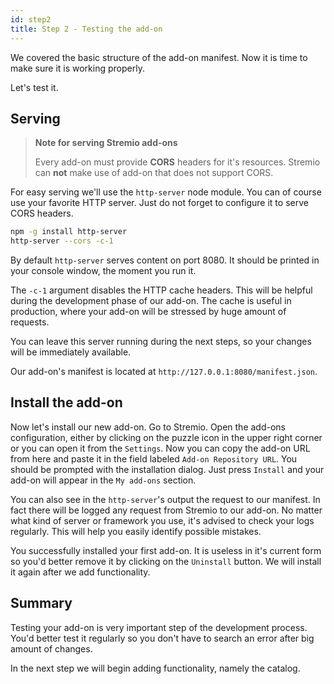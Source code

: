 ```yaml
---
id: step2
title: Step 2 - Testing the add-on
---
```


We covered the basic structure of the add-on manifest. Now it is time to make sure it is working properly.

Let's test it.

## Serving

> **Note for serving Stremio add-ons**
>
> Every add-on must provide **CORS** headers for it's resources. Stremio can **not** make use of add-on that does not support CORS.

For easy serving we'll use the `http-server` node module. You can of course use your favorite HTTP server. Just do not forget to configure it to serve CORS headers.

```sh
npm -g install http-server
http-server --cors -c-1
```

By default `http-server` serves content on port 8080. It should be printed in your console window, the moment you run it.

The `-c-1` argument disables the HTTP cache headers. This will be helpful during the development phase of our add-on. The cache is useful in production, where your add-on will be stressed by huge amount of requests.

You can leave this server running during the next steps, so your changes will be immediately available.

Our add-on's manifest is located at `http://127.0.0.1:8080/manifest.json`.

## Install the add-on

Now let's install our new add-on. Go to Stremio. Open the add-ons configuration, either by clicking on the puzzle icon in the upper right corner or you can open it from the `Settings`. Now you can copy the add-on URL from here and paste it in the field labeled `Add-on Repository URL`. You should be prompted with the installation dialog. Just press `Install` and your add-on will appear in the `My add-ons` section.

You can also see in the `http-server`'s output the request to our manifest. In fact there will be logged any request from Stremio to our add-on. No matter what kind of server or framework you use, it's advised to check your logs regularly. This will help you easily identify possible mistakes.

You successfully installed your first add-on. It is useless in it's current form so you'd better remove it by clicking on the `Uninstall` button. We will install it again after we add functionality.

Summary
---

Testing your add-on is very important step of the development process. You'd better test it regularly so you don't have to search an error after big amount of changes.

In the next step we will begin adding functionality, namely the catalog.
